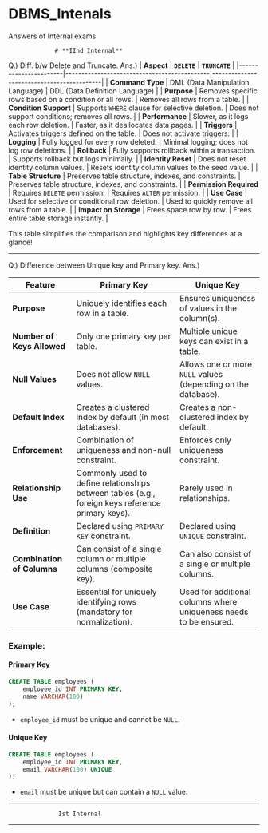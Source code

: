 # DBMS_Intenals
Answers of Internal exams

                 # **IInd Internal**

Q.) Diff. b/w Delete and Truncate.
Ans.)
| **Aspect**            | **`DELETE`**                                | **`TRUNCATE`**                            |
|-----------------------|---------------------------------------------|-------------------------------------------|
| **Command Type**      | DML (Data Manipulation Language)            | DDL (Data Definition Language)            |
| **Purpose**           | Removes specific rows based on a condition or all rows. | Removes all rows from a table.            |
| **Condition Support** | Supports `WHERE` clause for selective deletion. | Does not support conditions; removes all rows. |
| **Performance**       | Slower, as it logs each row deletion.       | Faster, as it deallocates data pages.      |
| **Triggers**          | Activates triggers defined on the table.    | Does not activate triggers.               |
| **Logging**           | Fully logged for every row deleted.         | Minimal logging; does not log row deletions. |
| **Rollback**          | Fully supports rollback within a transaction. | Supports rollback but logs minimally.     |
| **Identity Reset**    | Does not reset identity column values.      | Resets identity column values to the seed value. |
| **Table Structure**   | Preserves table structure, indexes, and constraints. | Preserves table structure, indexes, and constraints. |
| **Permission Required** | Requires `DELETE` permission.              | Requires `ALTER` permission.              |
| **Use Case**          | Used for selective or conditional row deletion. | Used to quickly remove all rows from a table. |
| **Impact on Storage** | Frees space row by row.                     | Frees entire table storage instantly.     |

This table simplifies the comparison and highlights key differences at a glance!

__________________________________________

Q.) Difference between Unique key and Primary key.
Ans.)

| Feature                     | **Primary Key**                                | **Unique Key**                                |
|-----------------------------|-----------------------------------------------|-----------------------------------------------|
| **Purpose**                 | Uniquely identifies each row in a table.      | Ensures uniqueness of values in the column(s). |
| **Number of Keys Allowed**  | Only one primary key per table.               | Multiple unique keys can exist in a table.    |
| **Null Values**             | Does not allow `NULL` values.                 | Allows one or more `NULL` values (depending on the database). |
| **Default Index**           | Creates a clustered index by default (in most databases). | Creates a non-clustered index by default.     |
| **Enforcement**             | Combination of uniqueness and non-null constraint. | Enforces only uniqueness constraint.         |
| **Relationship Use**        | Commonly used to define relationships between tables (e.g., foreign keys reference primary keys). | Rarely used in relationships.                |
| **Definition**              | Declared using `PRIMARY KEY` constraint.      | Declared using `UNIQUE` constraint.          |
| **Combination of Columns**  | Can consist of a single column or multiple columns (composite key). | Can also consist of a single or multiple columns. |
| **Use Case**                | Essential for uniquely identifying rows (mandatory for normalization). | Used for additional columns where uniqueness needs to be ensured. |

### Example:

#### **Primary Key**
```sql
CREATE TABLE employees (
    employee_id INT PRIMARY KEY,
    name VARCHAR(100)
);
```

- `employee_id` must be unique and cannot be `NULL`.

#### **Unique Key**
```sql
CREATE TABLE employees (
    employee_id INT PRIMARY KEY,
    email VARCHAR(100) UNIQUE
);
```

- `email` must be unique but can contain a `NULL` value.

___

                  Ist Internal

___ 